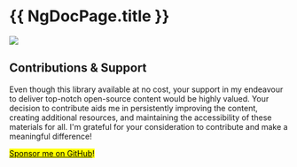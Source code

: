 # {{ NgDocPage.title }}

![](https://cdn.hashnode.com/res/hashnode/image/upload/v1714410680582/e5c4abf6-e333-46c7-8b2e-682e3e278254.png)

## Contributions & Support

Even though this library available at no cost, your support in my endeavour to deliver top-notch open-source content would be highly valued. Your decision to contribute aids me in persistently improving the content, creating additional resources, and maintaining the accessibility of these materials for all. I'm grateful for your consideration to contribute and make a meaningful difference!

[<mark>Sponsor me on GitHub</mark>](https://github.com/sponsors/shhdharmen)<mark>!</mark>